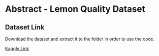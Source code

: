 # Abstract - Lemon Quality Dataset

## Dataset Link
Download the dataset and extract it to the folder in order to use the code.

[Kaggle Link](https://www.kaggle.com/datasets/yusufemir/lemon-quality-dataset)